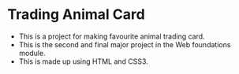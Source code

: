 # Trading Animal Card
- This is a project for making favourite animal trading card.
- This is the second and final major project in the Web foundations module.
- This is made up using HTML and CSS3.
